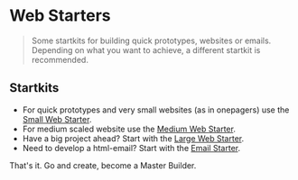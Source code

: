# Web Starters

> Some startkits for building quick prototypes, websites or emails. Depending on what you want to achieve, a different startkit is recommended.


## Startkits
- For quick prototypes and very small websites (as in onepagers) use the [Small Web Starter](small-web-starter/).
- For medium scaled website use the [Medium Web Starter](medium-web-starter/).
- Have a big project ahead? Start with the [Large Web Starter](large-web-starter/).
- Need to develop a html-email? Start with the [Email Starter](email-starter/).

That's it. Go and create, become a Master Builder.
